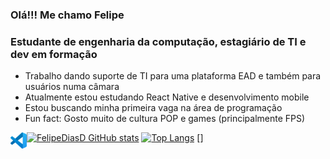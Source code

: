 ### Olá!!! Me chamo Felipe 




### Estudante de engenharia da computação, estagiário de TI e dev em formação

- Trabalho dando suporte de TI para uma plataforma EAD e também para usuários numa câmara
- Atualmente estou estudando React Native e desenvolvimento mobile
- Estou buscando minha primeira vaga na área de programação
- Fun fact: Gosto muito de cultura POP e games (principalmente FPS)


[![FelipeDiasD GitHub stats](https://github-readme-stats.vercel.app/api?username=FelipeDiasD&show_icons=true&theme=dark)](https://github.com/FelipeDiasD/github-readme-stats)
[![Top Langs](https://github-readme-stats.vercel.app/api/top-langs/?username=FelipeDiasD&theme=dark)](https://github.com/FelipeDiasD/github-readme-stats)
[<img align="left" alt="Visual Studio Code" width="26px" src="https://raw.githubusercontent.com/github/explore/80688e429a7d4ef2fca1e82350fe8e3517d3494d/topics/visual-studio-code/visual-studio-code.png" />]
